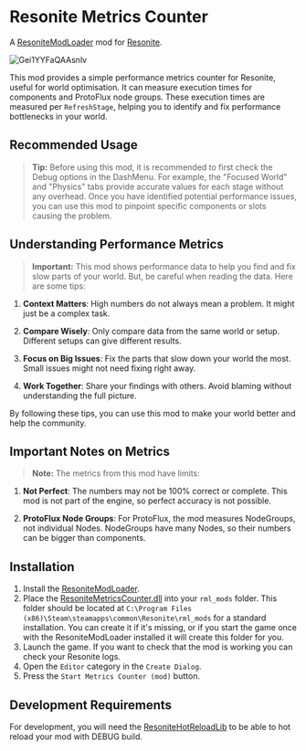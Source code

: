 # Resonite Metrics Counter

A [ResoniteModLoader](https://github.com/resonite-modding-group/ResoniteModLoader) mod for [Resonite](https://resonite.com/).

![Gei1YYFaQAAsnlv](https://github.com/user-attachments/assets/0d8497a4-1b74-4977-8aff-036ad2b588c5)

This mod provides a simple performance metrics counter for Resonite, useful for world optimisation.
It can measure execution times for components and ProtoFlux node groups.
These execution times are measured per `RefreshStage`, helping you to identify and fix performance bottlenecks in your world.

## Recommended Usage

> **Tip:** Before using this mod, it is recommended to first check the Debug options in the DashMenu. For example, the "Focused World" and "Physics" tabs provide accurate values for each stage without any overhead. Once you have identified potential performance issues, you can use this mod to pinpoint specific components or slots causing the problem.

## Understanding Performance Metrics

> **Important:** This mod shows performance data to help you find and fix slow parts of your world. But, be careful when reading the data. Here are some tips:

1. **Context Matters**: High numbers do not always mean a problem. It might just be a complex task.

2. **Compare Wisely**: Only compare data from the same world or setup. Different setups can give different results.

3. **Focus on Big Issues**: Fix the parts that slow down your world the most. Small issues might not need fixing right away.

4. **Work Together**: Share your findings with others. Avoid blaming without understanding the full picture.

By following these tips, you can use this mod to make your world better and help the community.

## Important Notes on Metrics

> **Note:** The metrics from this mod have limits:

1. **Not Perfect**: The numbers may not be 100% correct or complete. This mod is not part of the engine, so perfect accuracy is not possible.

2. **ProtoFlux Node Groups**: For ProtoFlux, the mod measures NodeGroups, not individual Nodes. NodeGroups have many Nodes, so their numbers can be bigger than components.

## Installation

1. Install the [ResoniteModLoader](https://github.com/resonite-modding-group/ResoniteModLoader).
1. Place the [ResoniteMetricsCounter.dll](https://github.com/esnya/ResoniteMetricsCounter/releases/latest/download/ResoniteMetricsCounter.dll) into your `rml_mods` folder. This folder should be located at `C:\Program Files (x86)\Steam\steamapps\common\Resonite\rml_mods` for a standard installation. You can create it if it's missing, or if you start the game once with the ResoniteModLoader installed it will create this folder for you.
1. Launch the game. If you want to check that the mod is working you can check your Resonite logs.
1. Open the `Editor` category in the `Create Dialog`.
1. Press the `Start Metrics Counter (mod)` button.

## Development Requirements

For development, you will need the [ResoniteHotReloadLib](https://github.com/Nytra/ResoniteHotReloadLib) to be able to hot reload your mod with DEBUG build.
